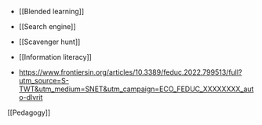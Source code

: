 - [[Blended learning]]
- [[Search engine]]
- [[Scavenger hunt]]
- [[Information literacy]]

- https://www.frontiersin.org/articles/10.3389/feduc.2022.799513/full?utm_source=S-TWT&utm_medium=SNET&utm_campaign=ECO_FEDUC_XXXXXXXX_auto-dlvrit

[[Pedagogy]]
